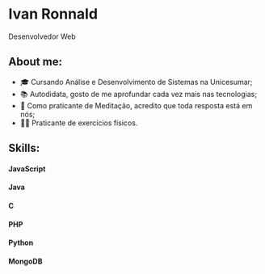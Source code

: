 # Ivan Ronnald

Desenvolvedor Web

## About me:
- 🎓 Cursando Análise e Desenvolvimento de Sistemas na Unicesumar;
- 📚 Autodidata, gosto de me aprofundar cada vez mais nas tecnologias;
- 🌱 Como praticante de Meditação, acredito que toda resposta está em nós;
- 🏋️‍♂️ Praticante de exercícios físicos.

## Skills:
#### JavaScript    
#### Java  
#### C
#### PHP
#### Python        
#### MongoDB


<!---
ronnaldaraujo/ronnaldaraujo is a ✨ special ✨ repository because its `README.md` (this file) appears on your GitHub profile.
You can click the Preview link to take a look at your changes.
--->
